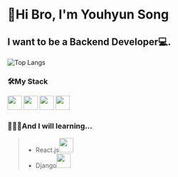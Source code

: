 # 👊Hi Bro, I'm Youhyun Song
## I want to be a Backend Developer💻.

![Top Langs](https://github-readme-stats.vercel.app/api/top-langs/?username=songyouhyun&layout=compact)
### 🛠My Stack
<img height="32px" src="https://w7.pngwing.com/pngs/47/692/png-transparent-responsive-web-design-html-logo-world-wide-web-angle-text-rectangle.png">
<img height="32px" src="https://blog.kakaocdn.net/dn/bmwivs/btqBADQDtuy/rxWHuyT0EoIn0Ir0Q9e2Q1/img.png">
<img height="32px" src="https://cdn.worldvectorlogo.com/logos/javascript.svg">
<img height="32px" src="https://cdn.icon-icons.com/icons2/2107/PNG/512/file_type_python_icon_130221.png">



**<h3> 🙋🏻‍♂️And I will learning...</h3>**
> * React.js<img height="32px" src="https://cdn.auth0.com/blog/react-js/react.png">
> * Django<img height="32px" src="https://blog.kakaocdn.net/dn/cVaSOX/btqD9jVw36X/jHpIEqn2EAk7xdKMMmpEP0/img.png">
